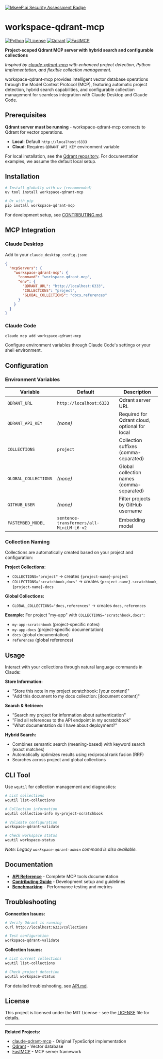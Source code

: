 [![MseeP.ai Security Assessment Badge](https://mseep.net/pr/chrisgve-workspace-qdrant-mcp-badge.png)](https://mseep.ai/app/chrisgve-workspace-qdrant-mcp)

# workspace-qdrant-mcp

[![Python](https://img.shields.io/badge/Python-3.9%2B-blue.svg)](https://www.python.org/downloads/)
[![License](https://img.shields.io/badge/License-MIT-green.svg)](LICENSE)
[![Qdrant](https://img.shields.io/badge/Qdrant-1.7%2B-red.svg)](https://qdrant.tech)
[![FastMCP](https://img.shields.io/badge/FastMCP-0.3%2B-orange.svg)](https://github.com/jlowin/fastmcp)

**Project-scoped Qdrant MCP server with hybrid search and configurable collections**

*Inspired by [claude-qdrant-mcp](https://github.com/marlian/claude-qdrant-mcp) with enhanced project detection, Python implementation, and flexible collection management.*

workspace-qdrant-mcp provides intelligent vector database operations through the Model Context Protocol (MCP), featuring automatic project detection, hybrid search capabilities, and configurable collection management for seamless integration with Claude Desktop and Claude Code.

## Prerequisites

**Qdrant server must be running** - workspace-qdrant-mcp connects to Qdrant for vector operations.

- **Local**: Default `http://localhost:6333`
- **Cloud**: Requires `QDRANT_API_KEY` environment variable

For local installation, see the [Qdrant repository](https://github.com/qdrant/qdrant). For documentation examples, we assume the default local setup.

## Installation

```bash
# Install globally with uv (recommended)
uv tool install workspace-qdrant-mcp

# Or with pip
pip install workspace-qdrant-mcp
```

For development setup, see [CONTRIBUTING.md](CONTRIBUTING.md).

## MCP Integration

### Claude Desktop

Add to your `claude_desktop_config.json`:

```json
{
  "mcpServers": {
    "workspace-qdrant-mcp": {
      "command": "workspace-qdrant-mcp",
      "env": {
        "QDRANT_URL": "http://localhost:6333",
        "COLLECTIONS": "project",
        "GLOBAL_COLLECTIONS": "docs,references"
      }
    }
  }
}
```

### Claude Code

```bash
claude mcp add workspace-qdrant-mcp
```

Configure environment variables through Claude Code's settings or your shell environment.

## Configuration

### Environment Variables

| Variable | Default | Description |
|----------|---------|-------------|
| `QDRANT_URL` | `http://localhost:6333` | Qdrant server URL |
| `QDRANT_API_KEY` | _(none)_ | Required for Qdrant cloud, optional for local |
| `COLLECTIONS` | `project` | Collection suffixes (comma-separated) |
| `GLOBAL_COLLECTIONS` | _(none)_ | Global collection names (comma-separated) |
| `GITHUB_USER` | _(none)_ | Filter projects by GitHub username |
| `FASTEMBED_MODEL` | `sentence-transformers/all-MiniLM-L6-v2` | Embedding model |

### Collection Naming

Collections are automatically created based on your project and configuration:

**Project Collections:**
- `COLLECTIONS="project"` → creates `{project-name}-project`
- `COLLECTIONS="scratchbook,docs"` → creates `{project-name}-scratchbook`, `{project-name}-docs`

**Global Collections:**
- `GLOBAL_COLLECTIONS="docs,references"` → creates `docs`, `references`

**Example:** For project "my-app" with `COLLECTIONS="scratchbook,docs"`:
- `my-app-scratchbook` (project-specific notes)
- `my-app-docs` (project-specific documentation)
- `docs` (global documentation)
- `references` (global references)

## Usage

Interact with your collections through natural language commands in Claude:

**Store Information:**
- "Store this note in my project scratchbook: [your content]"
- "Add this document to my docs collection: [document content]"

**Search & Retrieve:**
- "Search my project for information about authentication"
- "Find all references to the API endpoint in my scratchbook"
- "What documentation do I have about deployment?"

**Hybrid Search:**
- Combines semantic search (meaning-based) with keyword search (exact matches)
- Automatically optimizes results using reciprocal rank fusion (RRF)
- Searches across project and global collections

## CLI Tool

Use `wqutil` for collection management and diagnostics:

```bash
# List collections
wqutil list-collections

# Collection information  
wqutil collection-info my-project-scratchbook

# Validate configuration
workspace-qdrant-validate

# Check workspace status
wqutil workspace-status
```

*Note: Legacy `workspace-qdrant-admin` command is also available.*

## Documentation

- **[API Reference](API.md)** - Complete MCP tools documentation
- **[Contributing Guide](CONTRIBUTING.md)** - Development setup and guidelines
- **[Benchmarking](benchmarking/README.md)** - Performance testing and metrics

## Troubleshooting

**Connection Issues:**
```bash
# Verify Qdrant is running
curl http://localhost:6333/collections

# Test configuration
workspace-qdrant-validate
```

**Collection Issues:**
```bash
# List current collections
wqutil list-collections

# Check project detection
wqutil workspace-status
```

For detailed troubleshooting, see [API.md](API.md#troubleshooting).

## License

This project is licensed under the MIT License - see the [LICENSE](LICENSE) file for details.

---

**Related Projects:**
- [claude-qdrant-mcp](https://github.com/marlian/claude-qdrant-mcp) - Original TypeScript implementation
- [Qdrant](https://qdrant.tech) - Vector database
- [FastMCP](https://github.com/jlowin/fastmcp) - MCP server framework